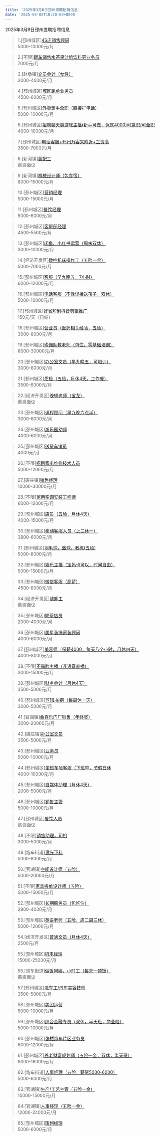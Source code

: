 ```yaml
---
title: '2025年3月8日邳州直聘招聘信息'
date: '2025-03-08T18:20:00+0800'
---
```

2025年3月8日邳州直聘招聘信息
<!--more-->
>1.[邳州城区][4S店销售顾问](https://www.pizhouzhipin.com/job/38473)<br>
>5000-10000元/月

>2.[不限][跟车销售水茶果汁奶饮料等业务员](https://www.pizhouzhipin.com/job/33844)<br>
>7000元/月

>3.[赵墩镇][文员会计（女性）](https://www.pizhouzhipin.com/job/33873)<br>
>3000-4000元/月

>4.[邳州城区][城区跑单业务员](https://www.pizhouzhipin.com/job/15901)<br>
>4500-6000元/月

>5.[邳州城区][外卖骑手全职（直接打电话）](https://www.pizhouzhipin.com/job/25304)<br>
>5000-10000元/月

>6.[邳州城区][招聘聊天类游戏主播(新手可做，保底4000)可兼职/可全职](https://www.pizhouzhipin.com/job/37637)<br>
>4000-10000元/月

>7.[邳州城区][电话客服+邳州万客来附近+工资高](https://www.pizhouzhipin.com/job/23336)<br>
>3500-7000元/月

>8.[新河镇][装配工](https://www.pizhouzhipin.com/job/31436)<br>
>薪资面议

>9.[新河镇][机械设计师（包食宿）](https://www.pizhouzhipin.com/job/30966)<br>
>8000-15000元/月

>10.[邳州城区][营销经理](https://www.pizhouzhipin.com/job/39650)<br>
>5000-15000元/月

>11.[邳州城区][餐饮经理](https://www.pizhouzhipin.com/job/39652)<br>
>5000-6000元/月

>12.[邳州城区][客房部经理](https://www.pizhouzhipin.com/job/39651)<br>
>4500-5500元/月

>13.[邳州城区][闲鱼、小红书运营（周末双休）](https://www.pizhouzhipin.com/job/39547)<br>
>3000-10000元/月

>14.[经济开发区][数控机床操作工（五险一金）](https://www.pizhouzhipin.com/job/38192)<br>
>5000-7000元/月

>15.[邳州城区][客服（早九晚五，7小时）](https://www.pizhouzhipin.com/job/39171)<br>
>6000-12000元/月

>16.[邳州城区][电话客服（不耽误接送孩子，双休）](https://www.pizhouzhipin.com/job/34519)<br>
>5000-10000元/月

>17.[邳州城区][好省短剧抖音剪辑推广](https://www.pizhouzhipin.com/job/39633)<br>
>150元/天（日结）

>18.[邳州城区][营业员（医药相关经验，五险）](https://www.pizhouzhipin.com/job/8040)<br>
>3000-8000元/月

>19.[邳州城区][瑜伽助教老师（包住，零基础培训）](https://www.pizhouzhipin.com/job/38922)<br>
>6000-30000元/月

>20.[邳州城区][办公室文员（早九晚五，可培训）](https://www.pizhouzhipin.com/job/37649)<br>
>3000-8000元/月

>21.[邳州城区][质检（五险，月休4天，工作餐）](https://www.pizhouzhipin.com/job/25419)<br>
>3500-6000元/月

>22.[经济开发区][晚辅老师（宝龙）](https://www.pizhouzhipin.com/job/38764)<br>
>薪资面议

>23.[邳州城区][课程顾问（早九晚六点半）](https://www.pizhouzhipin.com/job/34025)<br>
>3000-6000元/月

>24.[邳州城区][游乐园幼师](https://www.pizhouzhipin.com/job/39724)<br>
>4000-6000元/月

>25.[邳州城区][送货车销员](https://www.pizhouzhipin.com/job/39712)<br>
>4000元/月

>26.[不限][招聘家电维修技术人员](https://www.pizhouzhipin.com/job/39690)<br>
>5000-12000元/月

>27.[碾庄镇][销售经理](https://www.pizhouzhipin.com/job/8544)<br>
>10000-30000元/月

>28.[不限][家用空调安装工程师](https://www.pizhouzhipin.com/job/39703)<br>
>6000-12000元/月

>29.[邳州城区][店员（五险，月休4天）](https://www.pizhouzhipin.com/job/17242)<br>
>4000-15000元/月

>30.[邳州城区][移动客服人员（上三休一）](https://www.pizhouzhipin.com/job/37313)<br>
>3800-6000元/月

>31.[邳州城区][羽毛球，篮球，教练(五险)](https://www.pizhouzhipin.com/job/31860)<br>
>5000-8000元/月

>32.[邳州城区][娱乐主播（宝妈也可以，时间自由）](https://www.pizhouzhipin.com/job/36359)<br>
>5000-15000元/月

>33.[邳州城区][微信客服（高薪）](https://www.pizhouzhipin.com/job/39119)<br>
>4500-8000元/月

>34.[经济开发区][装卸工](https://www.pizhouzhipin.com/job/39718)<br>
>薪资面议

>35.[邳州城区][奶茶店员](https://www.pizhouzhipin.com/job/32713)<br>
>2000-4000元/月

>36.[邳州城区][美星装饰家装顾问](https://www.pizhouzhipin.com/job/34842)<br>
>4000-6000元/月

>37.[邳州城区][美容师（保薪4000，每天八个小时，月休四天）](https://www.pizhouzhipin.com/job/37173)<br>
>4000-8000元/月

>38.[不限][不露脸主播（非语音直播）](https://www.pizhouzhipin.com/job/38885)<br>
>3000-15000元/月

>39.[邳州城区][财务会计（月休4天）](https://www.pizhouzhipin.com/job/26963)<br>
>3500-5000元/月

>40.[邳州城区][剪辑.拍摄（每周休一天）](https://www.pizhouzhipin.com/job/38741)<br>
>3000-5000元/月

>41.[官湖镇][金喜乐门厂销售（年终奖）](https://www.pizhouzhipin.com/job/20187)<br>
>3000-20000元/月

>42.[碾庄镇][办公室文员](https://www.pizhouzhipin.com/job/17125)<br>
>3500-5000元/月

>43.[邳州城区][业务员](https://www.pizhouzhipin.com/job/38113)<br>
>5000-10000元/月

>44.[邳州城区][坐班车险客服（下班早，节假日休](https://www.pizhouzhipin.com/job/30881)<br>
>4000-10000元/月

>45.[邳州城区][自媒体助理（月休4天）](https://www.pizhouzhipin.com/job/39179)<br>
>2000-5000元/月

>46.[邳州城区][销售主管](https://www.pizhouzhipin.com/job/39706)<br>
>5000-10000元/月

>47.[邳州城区][餐饮人员](https://www.pizhouzhipin.com/job/39636)<br>
>薪资面议

>48.[不限][销售助理，司机](https://www.pizhouzhipin.com/job/39722)<br>
>3000-5000元/月

>49.[炮车街道][激光下料](https://www.pizhouzhipin.com/job/38954)<br>
>5000-8000元/月

>50.[官湖镇][空间设计师（五险）](https://www.pizhouzhipin.com/job/26752)<br>
>5000-20000元/月

>51.[不限][家具拆单设计师（五险）](https://www.pizhouzhipin.com/job/28530)<br>
>5000-15000元/月

>52.[邳州城区][长期服务员（包吃住）](https://www.pizhouzhipin.com/job/31087)<br>
>2800-4000元/月

>53.[邳州城区][英语老师（五险，周二周三休）](https://www.pizhouzhipin.com/job/39363)<br>
>5000-12000元/月

>54.[经济开发区][普通文员（月休4天）](https://www.pizhouzhipin.com/job/36600)<br>
>2500元/月

>55.[邳州城区][机电经理](https://www.pizhouzhipin.com/job/17752)<br>
>15000-25000元/月

>56.[炮车街道][做饭阿姨，小时工（每天一顿饭）](https://www.pizhouzhipin.com/job/39708)<br>
>薪资面议

>57.[邳州城区][洗车工/汽车美容技师](https://www.pizhouzhipin.com/job/14595)<br>
>3500-5000元/月

>58.[邳州城区][美团运营](https://www.pizhouzhipin.com/job/39548)<br>
>5000-10000元/月

>59.[邳州城区][综合金融专员（双休，半天班，商业险）](https://www.pizhouzhipin.com/job/34804)<br>
>5000-10000元/月

>60.[邳州城区][张楼炮车片区业务员](https://www.pizhouzhipin.com/job/38165)<br>
>6000-12000元/月

>61.[邳州城区][养老财富规划师（五险一金，双休，半天班）](https://www.pizhouzhipin.com/job/34809)<br>
>8000-16000元/月

>62.[炮车街道][人事经理（五险，薪资5000-6000）](https://www.pizhouzhipin.com/job/30985)<br>
>5000-6000元/月

>63.[官湖镇][生产/工艺主管（五险一金）](https://www.pizhouzhipin.com/job/39445)<br>
>10000-15000元/月

>64.[官湖镇][人事经理（五险一金）](https://www.pizhouzhipin.com/job/38168)<br>
>12000-24000元/月

>65.[邳州城区][策划经理](https://www.pizhouzhipin.com/job/35797)<br>
>5000-6000元/月

